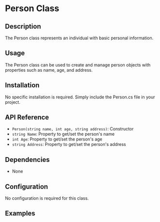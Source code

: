 # Person Class

## Description
The Person class represents an individual with basic personal information.

## Usage
The Person class can be used to create and manage person objects with properties such as name, age, and address.

## Installation
No specific installation is required. Simply include the Person.cs file in your project.

## API Reference
- `Person(string name, int age, string address)`: Constructor
- `string Name`: Property to get/set the person's name
- `int Age`: Property to get/set the person's age
- `string Address`: Property to get/set the person's address

## Dependencies
- None

## Configuration
No configuration is required for this class.

## Examples
